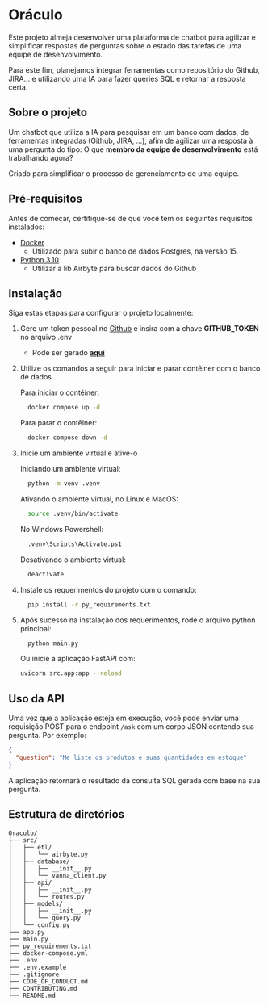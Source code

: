 # Oráculo
Este projeto almeja desenvolver uma plataforma de chatbot para agilizar e simplificar respostas de perguntas sobre o estado das tarefas de uma equipe de desenvolvimento.

Para este fim, planejamos integrar ferramentas como repositório do Github, JIRA... e utilizando uma IA para fazer queries SQL e retornar a resposta certa.


## Sobre o projeto
Um chatbot que utiliza a IA para pesquisar em um banco com  dados, de ferramentas integradas (Github, JIRA, ...), afim de agilizar uma resposta à uma pergunta do tipo: O que **membro da equipe de desenvolvimento** está trabalhando agora?

Criado para simplificar o processo de gerenciamento de uma equipe.

## Pré-requisitos

Antes de começar, certifique-se de que você tem os seguintes requisitos instalados:
- [Docker](https://www.docker.com/)
  - Utilizado para subir o banco de dados Postgres, na versão 15.
- [Python 3.10](https://www.python.org/)
  - Utilizar a lib Airbyte para buscar dados do Github

## Instalação
Siga estas etapas para configurar o projeto localmente:

1. Gere um token pessoal no [Github](https://github.com) e insira com a chave **GITHUB_TOKEN** no arquivo .env

    - Pode ser gerado [**aqui**](https://github.com/settings/tokens)


2. Utilize os comandos a seguir para iniciar e parar contêiner com o banco de dados

    Para iniciar o contêiner:
    ```bash
      docker compose up -d
    ```

    Para parar o contêiner:
    ```bash
      docker compose down -d
    ```

3. Inicie um ambiente virtual e ative-o

    Iniciando um ambiente virtual:
    ```bash
      python -m venv .venv
    ```

    Ativando o ambiente virtual, no Linux e MacOS:
    ```bash
      source .venv/bin/activate
    ```

    No Windows Powershell:
    ```bash
      .venv\Scripts\Activate.ps1
    ```

    Desativando o ambiente virtual:
    ```bash
      deactivate
    ```

4. Instale os requerimentos do projeto com o comando:
    ```bash
      pip install -r py_requirements.txt
    ```

5. Após sucesso na instalação dos requerimentos, rode o arquivo python principal:
    ```bash
      python main.py
    ```

    Ou inicie a aplicação FastAPI com:
    ```bash
    uvicorn src.app:app --reload
    ```

## Uso da API

Uma vez que a aplicação esteja em execução, você pode enviar uma requisição POST para o endpoint `/ask` com um corpo JSON contendo sua pergunta. Por exemplo:

```json
{
  "question": "Me liste os produtos e suas quantidades em estoque"
}
```

A aplicação retornará o resultado da consulta SQL gerada com base na sua pergunta.

## Estrutura de diretórios

```
Oraculo/
├── src/
│   ├── etl/
│   │   └── airbyte.py
│   ├── database/
│   │   ├── __init__.py
│   │   └── vanna_client.py    
│   ├── api/
│   │   ├── __init__.py
│   │   └── routes.py          
│   ├── models/
│   │   ├── __init__.py
│   │   └── query.py           
│   └── config.py              
├── app.py                     
├── main.py                    
├── py_requirements.txt        
├── docker-compose.yml
├── .env                       
├── .env.example               
├── .gitignore
├── CODE_OF_CONDUCT.md
├── CONTRIBUTING.md
└── README.md
```